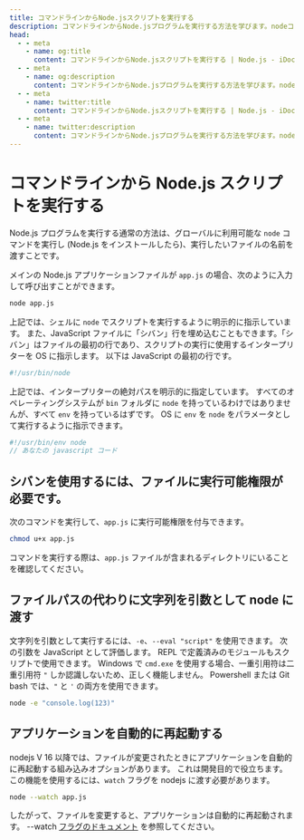 ```yaml
---
title: コマンドラインからNode.jsスクリプトを実行する
description: コマンドラインからNode.jsプログラムを実行する方法を学びます。nodeコマンドの使用法、shebang行、実行権限、文字列を引数として渡す方法、自動的にアプリケーションを再起動する方法などを含みます。
head:
  - - meta
    - name: og:title
      content: コマンドラインからNode.jsスクリプトを実行する | Node.js - iDoc.dev
  - - meta
    - name: og:description
      content: コマンドラインからNode.jsプログラムを実行する方法を学びます。nodeコマンドの使用法、shebang行、実行権限、文字列を引数として渡す方法、自動的にアプリケーションを再起動する方法などを含みます。
  - - meta
    - name: twitter:title
      content: コマンドラインからNode.jsスクリプトを実行する | Node.js - iDoc.dev
  - - meta
    - name: twitter:description
      content: コマンドラインからNode.jsプログラムを実行する方法を学びます。nodeコマンドの使用法、shebang行、実行権限、文字列を引数として渡す方法、自動的にアプリケーションを再起動する方法などを含みます。
---
```



# コマンドラインから Node.js スクリプトを実行する

Node.js プログラムを実行する通常の方法は、グローバルに利用可能な `node` コマンドを実行し (Node.js をインストールしたら)、実行したいファイルの名前を渡すことです。

メインの Node.js アプリケーションファイルが `app.js` の場合、次のように入力して呼び出すことができます。

```bash
node app.js
```

上記では、シェルに `node` でスクリプトを実行するように明示的に指示しています。 また、JavaScript ファイルに「シバン」行を埋め込むこともできます。「シバン」はファイルの最初の行であり、スクリプトの実行に使用するインタープリターを OS に指示します。 以下は JavaScript の最初の行です。

```javascript
#!/usr/bin/node
```

上記では、インタープリターの絶対パスを明示的に指定しています。 すべてのオペレーティングシステムが `bin` フォルダに `node` を持っているわけではありませんが、すべて `env` を持っているはずです。 OS に `env` を `node` をパラメータとして実行するように指示できます。

```javascript
#!/usr/bin/env node
// あなたの javascript コード
```

## シバンを使用するには、ファイルに実行可能権限が必要です。

次のコマンドを実行して、`app.js` に実行可能権限を付与できます。

```bash
chmod u+x app.js
```

コマンドを実行する際は、`app.js` ファイルが含まれるディレクトリにいることを確認してください。

## ファイルパスの代わりに文字列を引数として node に渡す

文字列を引数として実行するには、`-e`、`--eval "script"` を使用できます。 次の引数を JavaScript として評価します。 REPL で定義済みのモジュールもスクリプトで使用できます。 Windows で `cmd.exe` を使用する場合、一重引用符は二重引用符 `"` しか認識しないため、正しく機能しません。 Powershell または Git bash では、`"` と `'` の両方を使用できます。

```bash
node -e "console.log(123)"
```

## アプリケーションを自動的に再起動する

nodejs V 16 以降では、ファイルが変更されたときにアプリケーションを自動的に再起動する組み込みオプションがあります。 これは開発目的で役立ちます。 この機能を使用するには、`watch` フラグを nodejs に渡す必要があります。

```bash
node --watch app.js
```

したがって、ファイルを変更すると、アプリケーションは自動的に再起動されます。 --watch [フラグのドキュメント](/ja/nodejs/api/cli#watch) を参照してください。

